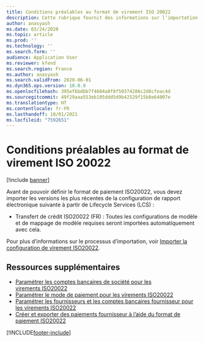 ```yaml
---
title: Conditions préalables au format de virement ISO 20022
description: Cette rubrique fournit des informations sur l’importation des exigences nécessaires pour définir le format de paiement ISO20022 (FR) (pain.001).
author: anasyash
ms.date: 03/24/2020
ms.topic: article
ms.prod: ''
ms.technology: ''
ms.search.form: ''
audience: Application User
ms.reviewer: kfend
ms.search.region: France
ms.author: anasyash
ms.search.validFrom: 2020-06-01
ms.dyn365.ops.version: 10.0.9
ms.openlocfilehash: 395ef6bdbb7f4604a8f8f50374286c2d8cfeac4d
ms.sourcegitcommit: 49f29aaa553eb105ddd5d9b42529f15b8e64007e
ms.translationtype: HT
ms.contentlocale: fr-FR
ms.lasthandoff: 10/01/2021
ms.locfileid: "7592651"
---
```

# <a name="prerequisites-for-iso-20022-credit-transfer-format"></a>Conditions préalables au format de virement ISO 20022

[!include [banner](../includes/banner.md)]


Avant de pouvoir définir le format de paiement ISO20022, vous devez importer les versions les plus récentes de la configuration de rapport électronique suivante à partir de Lifecycle Services (LCS) :

- Transfert de crédit ISO20022 (FR) : Toutes les configurations de modèle et de mappage de modèle requises seront importées automatiquement avec cela.

Pour plus d’informations sur le processus d’importation, voir [Importer la configuration de virement ISO20022](tasks/import-iso20022-credit-transfer-configuration.md).

## <a name="additional-resources"></a>Ressources supplémentaires

- [Paramétrer les comptes bancaires de société pour les virements ISO20022](tasks/set-up-company-bank-accounts-iso20022-credit-transfers.md)
- [Paramétrer le mode de paiement pour les virements ISO20022](tasks/set-up-method-payment-iso20022-credit-transfer.md)
- [Paramétrer les fournisseurs et les comptes bancaires fournisseur pour les virements ISO20022](tasks/set-up-vendor-iso20022-credit-transfers.md)
- [Créer et exporter des paiements fournisseur à l’aide du format de paiement ISO20022](tasks/create-export-vendor-payments-iso20022-payment-format.md)


[!INCLUDE[footer-include](../../includes/footer-banner.md)]
